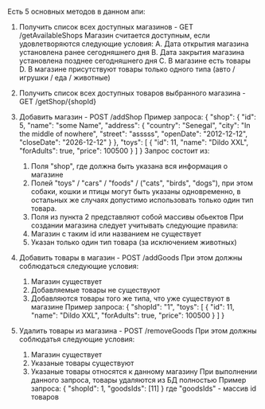 Есть 5 основных методов в данном апи:
1. Получить список всех доступных магазинов - GET /getAvailableShops
Магазин считается доступным, если удовлетворяются следующие условия:
        А. Дата открытия магазина установлена ранее сегодняшнего дня
        В. Дата закрытия магазина установлена позднее сегодняшнего дня
        С. В магазине есть товары
        D. В магазине присутствуют товары только одного типа (авто / игрушки / еда / животные)

2. Получить список всех доступных товаров выбранного магазина - GET /getShop/{shopId}
3. Добавить магазин - POST /addShop
Пример запроса: {
   "shop": {
   "id": 5,
   "name": "some Name",
   "address": {
   "country": "Senegal",
   "city": "In the middle of nowhere",
   "street": "asssss",
   "openDate": "2012-12-12",
   "closeDate": "2026-12-12"
   }
   },
   "toys": [
   {
   "id": 11,
   "name": "Dildo XXL",
   "forAdults": true,
   "price": 100500
   }
   ]
   }
Запрос состоит из:
    1. Поля "shop", где должна быть указана вся информация о магазине
    2. Полей "toys" / "cars" / "foods" / ("cats", "birds", "dogs"), при этом собаки, кошки и птицы могут быть указаны
одновременно, в остальных же случаях допустимо использовать только один тип товара.
   3. Поля из пункта 2 представляют собой массивы обьектов
При создании магазина следует учитывать следующие правила:
   1. Магазин с таким id или названием не существует
   2. Указан только один тип товара (за исключением животных)

4. Добавить товары в магазин - POST /addGoods
   При этом должны соблюдаться следующие условия:
    1. Магазин существует
    2. Добавляемые товары не существуют
    3. Добавляются товары того же типа, что уже существуют в магазине
   Пример запроса:
       {
       "shopId": "1",
       "toys": [
       {
       "id": 11,
       "name": "Dildo XXL",
       "forAdults": true,
       "price": 100500
       }
       ]
       }

5. Удалить товары из магазина - POST /removeGoods
   При этом должны соблюдатья следующие условия:
   1. Магазин существует
   2. Указаные товары существуют
   3. Указаные товары относятся к данному магазину
   При выполнении данного запроса, товары удаляются из БД полностью
   Пример запроса:
      {
      "shopId": 1,
      "goodsIds": [11]
      }
   где "goodsIds" - массив id товаров